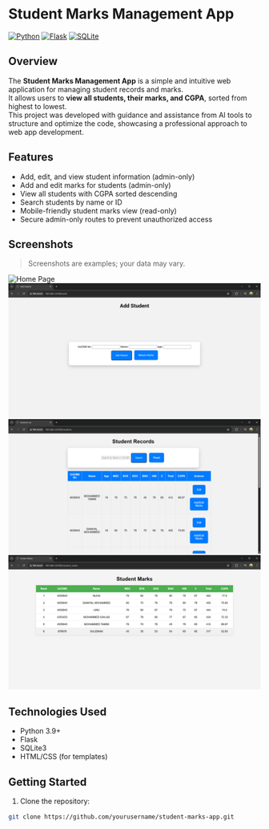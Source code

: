 # Student Marks Management App

[![Python](https://img.shields.io/badge/Python-3.11-blue)](https://www.python.org/)
[![Flask](https://img.shields.io/badge/Flask-2.3.2-green)](https://flask.palletsprojects.com/)
[![SQLite](https://img.shields.io/badge/SQLite-3-orange)](https://www.sqlite.org/)

## Overview
The **Student Marks Management App** is a simple and intuitive web application for managing student records and marks.  
It allows users to **view all students, their marks, and CGPA**, sorted from highest to lowest.  
This project was developed with guidance and assistance from AI tools to structure and optimize the code, showcasing a professional approach to web app development.

## Features
- Add, edit, and view student information (admin-only)
- Add and edit marks for students (admin-only)
- View all students with CGPA sorted descending
- Search students by name or ID
- Mobile-friendly student marks view (read-only)
- Secure admin-only routes to prevent unauthorized access

## Screenshots
> Screenshots are examples; your data may vary.

![Home Page](projects/marks_app/Static/images/home.png)
![Add Page](projects/marks_app/Static/images/addpage.png)
![Marks Adding Page](projects/marks_app/Static/images/markspage.png)
![Student Checking Page](projects/marks_app/Static/images/checklist.png)

## Technologies Used
- Python 3.9+
- Flask
- SQLite3
- HTML/CSS (for templates)

## Getting Started
1. Clone the repository:  
```bash
git clone https://github.com/yourusername/student-marks-app.git
